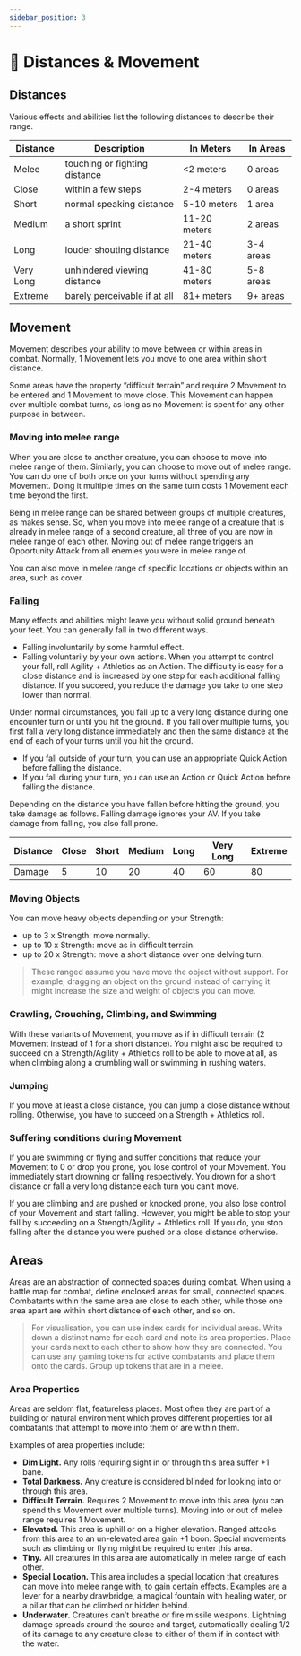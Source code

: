 ```yaml
---
sidebar_position: 3
---
```


# 📏 Distances & Movement
## Distances

Various effects and abilities list the following distances to describe their range.

| Distance | Description | In Meters | In Areas |
| --- | --- | --- | --- |
| Melee | touching or fighting distance | <2 meters | 0 areas |
| Close | within a few steps | 2-4 meters | 0 areas |
| Short | normal speaking distance | 5-10 meters | 1 area |
| Medium | a short sprint | 11-20 meters | 2 areas |
| Long | louder shouting distance | 21-40 meters | 3-4 areas |
| Very Long | unhindered viewing distance | 41-80 meters | 5-8 areas |
| Extreme | barely perceivable if at all | 81+ meters | 9+ areas |

## Movement

Movement describes your ability to move between or within areas in combat. Normally, 1 Movement lets you move to one area within short distance.

Some areas have the property “difficult terrain” and require 2 Movement to be entered and 1 Movement to move close. This Movement can happen over multiple combat turns, as long as no Movement is spent for any other purpose in between.

### Moving into melee range

When you are close to another creature, you can choose to move into melee range of them. Similarly, you can choose to move out of melee range. You can do one of both once on your turns without spending any Movement. Doing it multiple times on the same turn costs 1 Movement each time beyond the first.

Being in melee range can be shared between groups of multiple creatures, as makes sense. So, when you move into melee range of a creature that is already in melee range of a second creature, all three of you are now in melee range of each other. Moving out of melee range triggers an Opportunity Attack from all enemies you were in melee range of.

You can also move in melee range of specific locations or objects within an area, such as cover.

### Falling

Many effects and abilities might leave you without solid ground beneath your feet. You can generally fall in two different ways.

- Falling involuntarily by some harmful effect.
- Falling voluntarily by your own actions. When you attempt to control your fall, roll Agility + Athletics as an Action. The difficulty is easy for a close distance and is increased by one step for each additional falling distance. If you succeed, you reduce the damage you take to one step lower than normal.

Under normal circumstances, you fall up to a very long distance during one encounter turn or until you hit the ground. If you fall over multiple turns, you first fall a very long distance immediately and then the same distance at the end of each of your turns until you hit the ground.

- If you fall outside of your turn, you can use an appropriate Quick Action before falling the distance.
- If you fall during your turn, you can use an Action or Quick Action before falling the distance.

Depending on the distance you have fallen before hitting the ground, you take damage as follows. Falling damage ignores your AV. If you take damage from falling, you also fall prone. 

| Distance | Close | Short | Medium | Long | Very Long | Extreme |
| --- | --- | --- | --- | --- | --- | --- |
| Damage | 5 | 10 | 20 | 40 | 60 | 80 |

### Moving Objects

You can move heavy objects depending on your Strength:

- up to 3 x Strength: move normally.
- up to 10 x Strength: move as in difficult terrain.
- up to 20 x Strength: move a short distance over one delving turn.

> These ranged assume you have move the object without support. For example, dragging an object on the ground instead of carrying it might increase the size and weight of objects you can move.
> 

### Crawling, Crouching, Climbing, and Swimming

With these variants of Movement, you move as if in difficult terrain (2 Movement instead of 1 for a short distance). You might also be required to succeed on a Strength/Agility + Athletics roll to be able to move at all, as when climbing along a crumbling wall or swimming in rushing waters.

### Jumping

If you move at least a close distance, you can jump a close distance without rolling. Otherwise, you have to succeed on a Strength + Athletics roll.

### Suffering conditions during Movement

If you are swimming or flying and suffer conditions that reduce your Movement to 0 or drop you prone, you lose control of your Movement. You immediately start drowning or falling respectively. You drown for a short distance or fall a very long distance each turn you can‘t move.

If you are climbing and are pushed or knocked prone, you also lose control of your Movement and start falling. However, you might be able to stop your fall by succeeding on a Strength/Agility + Athletics roll. If you do, you stop falling after the distance you were pushed or a close distance otherwise.

## Areas

Areas are an abstraction of connected spaces during combat. When using a battle map for combat, define enclosed areas for small, connected spaces. Combatants within the same area are close to each other, while those one area apart are within short distance of each other, and so on.

> For visualisation, you can use index cards for individual areas. Write down a distinct name for each card and note its area properties. Place your cards next to each other to show how they are connected. You can use any gaming tokens for active combatants and place them onto the cards. Group up tokens that are in a melee.
> 

### Area Properties

Areas are seldom flat, featureless places. Most often they are part of a building or natural environment which proves different properties for all combatants that attempt to move into them or are within them.

Examples of area properties include:

- **Dim Light.** Any rolls requiring sight in or through this area suffer +1 bane.
- **Total Darkness.** Any creature is considered blinded for looking into or through this area.
- **Difficult Terrain.** Requires 2 Movement to move into this area (you can spend this Movement over multiple turns). Moving into or out of melee range requires 1 Movement.
- **Elevated.** This area is uphill or on a higher elevation. Ranged attacks from this area to an un-elevated area gain +1 boon. Special movements such as climbing or flying might be required to enter this area.
- **Tiny.** All creatures in this area are automatically in melee range of each other.
- **Special Location.** This area includes a special location that creatures can move into melee range with, to gain certain effects. Examples are a lever for a nearby drawbridge, a magical fountain with healing water, or a pillar that can be climbed or hidden behind.
- **Underwater.** Creatures can’t breathe or fire missile weapons. Lightning damage spreads around the source and target, automatically dealing 1/2 of its damage to any creature close to either of them if in contact with the water.
